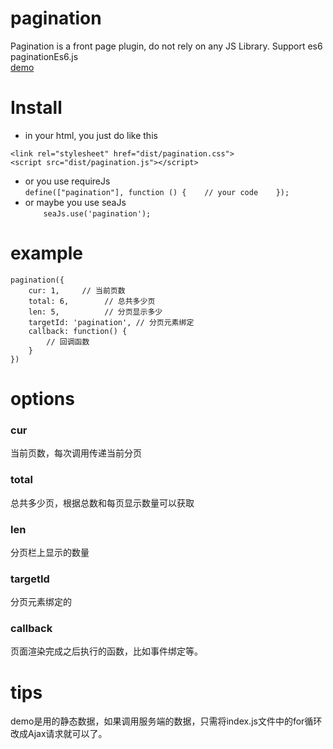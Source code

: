 # pagination
   Pagination is a front page plugin, do not rely on any JS Library. Support es6   paginationEs6.js   
[demo](http://baixuexiyang.github.io/pagination/)
# Install
+ in your html, you just do like this    
```
<link rel="stylesheet" href="dist/pagination.css">
<script src="dist/pagination.js"></script>     
```
+ or you use requireJs      
`
define(["pagination"], function () {   
	// your code   
});   
`  
+ or maybe you use seaJs  
`    
seaJs.use('pagination');   
`   
   
# example

```
pagination({
	cur: 1,     // 当前页数    
	total: 6,        // 总共多少页   
	len: 5,          // 分页显示多少     
	targetId: 'pagination', // 分页元素绑定     
	callback: function() {    
		// 回调函数   
	}   
})   
```

# options

### cur
当前页数，每次调用传递当前分页

### total
总共多少页，根据总数和每页显示数量可以获取

### len
分页栏上显示的数量

### targetId
分页元素绑定的

### callback
页面渲染完成之后执行的函数，比如事件绑定等。

# tips
demo是用的静态数据，如果调用服务端的数据，只需将index.js文件中的for循环改成Ajax请求就可以了。
